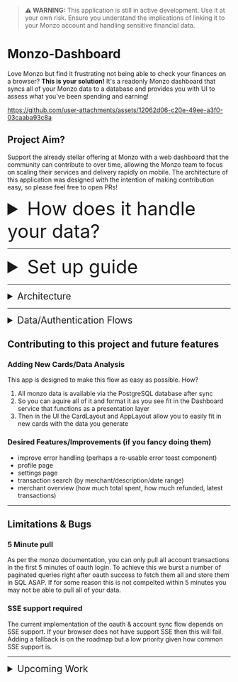 > **⚠ WARNING:** This application is still in active development. Use it at your own risk. Ensure you understand the implications of linking it to your Monzo account and handling sensitive financial data.


# Monzo-Dashboard
Love Monzo but find it frustrating not being able to check your finances on a browser? **This is your solution!**
It's a readonly Monzo dashboard that syncs all of your Monzo data to a database and provides you with UI to assess
what you've been spending and earning!

https://github.com/user-attachments/assets/12062d06-c20e-49ee-a3f0-03caaba93c8a



## Project Aim?
Support the already stellar offering at Monzo with a web dashboard that the community can contribute to over time, 
allowing the Monzo team to focus on scaling their services and delivery rapidly on mobile. 
The architecture of this application was designed with the intention of making contribution easy, so please feel free to open PRs!

<details>
<summary style="font-size: 3em;">How does it handle your data?</summary>

This is your personal finance data. We should keep security at front of mind.
In line with that, this app aims to keep it as private as possible. 
**It is intended only to run on localhost on your personal machine.**

### How are secrets stored?
Secrets are stored in `.env` files that you keep on your local machine and are only ever injected into Docker environments.
> .env and .env.* entries are in the .gitignore too

### How are Oauth tokens created and stored?
You'll be creating your own OAuth client on the monzo dev portal, so will have complete control of its settings/secrets.
When the app aquires refresh and access tokens through the Monzo Oauth flow they are encrypted and stored in the SQL Docker volume.  

### How is Monzo data aquired/stored?
All data is aquired direcitly from the Monzo API using access tokens and stored in a PostgreSQL Docker volume in the format returned from the Monzo API.
THe frontend application then generates the dashboard from that SQL data.

### Will this modify my Monzo account?
This application is designed as a read-only application. It only ever reads data from the official Monzo API.  
All other behavior and processing is handled internally in Docker services.

</details>

----------------------------------

<details>
<summary style="font-size: 3em;">Set up guide</summary>

### Required Configuration
1. Set up Monzo Oauth Account **(NOTE: Can be skipped if you want to use mock data)**
    - Navigate to https://developers.monzo.com/ and sign in using your Monzo email.
    - Create a new Oauth Client.
    - Mark it as secure credentials and set the redirect to `http://localhost:80/api/auth/monzo/callback`.
    - Note: If you are using real data in dev mode, you'll need this to be `http://localhost:3000/auth/monzo/callback`.

2. Git clone this repository to your machine.

3. Set up your `.env`s:
    
    Both the development and production versions of this app depend on their respective `.env` files being configured before they can run.

    You can set your .env files by removing `.template` from the start of:
    - `.template.env.development`
    - `.template.env.production`
    
    ...and assigning your secret values (like Monzo Oauth secrets) in there, so your secrets are well... your secrets.

4. Navigate to the `/monzo-dashboard` sub-folder and run `pnpm install` at the root directory (install pnpm if not already).

### Dev Mode
1. Spin up the dev PosgreSQL container with `docker compose --env-file .env.development -f docker-compose.dev.yaml up --build`
2. Navigate to the mock-monzo app directory and run `pnpm run generate:large` to generate mock data.
3. Run `pnpm run dev` and access the app at `localhost:5173`.

>By default this will usw mock data. If you want to use dev mode with real data/Oauth flow do this:
>1. Update `USE_REAL_MONZO_API` to `true` in the `.env.development`.
>2. Run `docker compose --env-file .env.development -f docker-compose.dev.yaml up --build` to set up the Postgres container.
>3. Then run `pnpm run dev`.


### Prod Mode
1. Run `docker compose --env-file .env.production -f docker-compose.prod.yaml up --build`.
2. Access the app on `localhost:80`.

> **NOTE:** You can run the prod mode with mock data by flipping `USE_REAL_MONZO_API` to `false` in `.env.production`.

</details>

----------------------------------

<details>
<summary style="font-size: 1.5em;">Architecture</summary>

---

### Arch Overview
The Monzo Dashboard is structured as a monorepo using Turbo Repo to manage multiple apps and shared packages. 
This ensures modularity and reusability across the project. 
The architecture is designed to separate concerns between the frontend, backend, and supporting services like mock APIs and shared configurations.


| App Name           | Description                                                                 |
|--------------------|-----------------------------------------------------------------------------|
| **frontend**       | The UI of the Monzo Dashboard, built to display financial data and insights. (React + Vite) |
| **api**            | The backend service that handles data processing, API requests to Monzo, and serves data to the frontend. (NestJS) |
| **mock-monzo**     | A mock implementation of the Monzo API, used for development and testing without connecting to real accounts. (NestJS) |

| Package Name       | Description                                                                 |
|--------------------|-----------------------------------------------------------------------------|
| **monzo-types**    | A shared package containing TypeScript types for Monzo API responses, ensuring type safety across services. |
| **dashboard-types**| A shared package containing TypeScript types and utilities for the Monzo Dashboard, ensuring consistency across the frontend and backend. |

| Folder Name        | Description                                                                 |
|--------------------|-----------------------------------------------------------------------------|
| **docker**         | Contains Docker configuration files and scripts for setting up and managing the application's containerized environment. |
| **nginx**          | Contains Nginx configuration files used for reverse proxying in production. Ensures smooth routing between the frontend and backend services across the Docker network. |


</details>

--------------------------------

<details>
<summary style="font-size: 1.5em;">Data/Authentication Flows</summary>


### Mock Data Flow
1. Frontend app is opened in your browser
2. As `USE_REAL_MONZO_API` is false the `MockMonzoService` is used instead of `RealMonzoService`
3. This informs the dashboard service in `api` that you are configured
4. When data is requested from the dashboard service it forwards to the mock service that requests from the mock monzo app
5. the Mock monzo app returns mock data generated from json files.

>Note: the mock data generator can be ammended with different arguments to generate desired data sets

---

### Oauth Flow
1. User initiates Oauth flow specifying redirect 
2. User is redirected to OauthController in API app
3. OAuthcontroller attaches relevant data and forwards to Monzo API
4. Monzo returns to Oauth controller with tokens
5. Oauth Controller encrypts and stores data on 


### Data Sync Flow
1. User initiates sync from the UI
2. Fowrads to API
3. API initiates sync service
4. Sync process captures blaances and accounts first
5. Generates paginated requests with 1 month time range for every month since account creation
6. Fires in parallel and batch stores to DB on retreval
7. API provides SSE updates to UI as sync continues
8. On sync complete user is redirected to dashboard


</details>



## Contributing to this project and future features

### Adding New Cards/Data Analysis
This app is designed to make this flow as easy as possible. How?
1. All monzo data is available via the PostgreSQL database after sync
2. So you can aquire all of it and format it as you see fit in the Dashboard service that functions as a presentation layer
3. Then in the UI the CardLayout and AppLayout allow you to easily fit in new cards with the data you generate


### Desired Features/Improvements (if you fancy doing them)
- improve error handling (perhaps a re-usable error toast component)
- profile page
- settings page
- transaction search (by merchant/description/date range)
- merchant overview (how much total spent, how much refunded, latest transactions)


----------------------------------

## Limitations & Bugs
### 5 Minute pull
As per the monzo documentation, you can only pull all account transactions in the first 5 minutes of oauth login.
To achieve this we burst a number of paginated queries right after oauth success to fetch them all and store them in SQL ASAP.
If for some reason this is not compelted within 5 minutes you may not be able to pull all of your data.


### SSE support required
The current implementation of the oauth & account sync flow depends on SSE support. 
If your browser does not have support SSE then this will fail. Adding a fallback is on the roadmap but a low priority given how common SSE support is. 

----------------------------------

<details>
<summary style="font-size: 1.5em;">Upcoming Work</summary>

---
### Logging and Error handling
This applicaiton was developed focusing on feature development and common flows. 
Refactoring, focus and expansion of how errors and loggin are handled is a must for this repository. 

---

### Incremental Sync
The initial account sync is integrated, but the incremental sync still needs to be implemented.  
A potential solution could involve triggering the sync with a hook such as "on module init," but the exact approach is yet to be decided.

---

### UI Scalability
The current UI struggles to handle large data sets, making it difficult to read and analyze.  
A solution to improve scalability and readability for larger data sets is required.

### Additional Pages
Currently only the dashboard page is supported. I intend on adding support for a 

Account Page: showing useful information like account numbers, IBAN, etc... with easy copy buttons
Settings PAge: for setting themes, default accounts, default time ranges on dashboad


</details>

